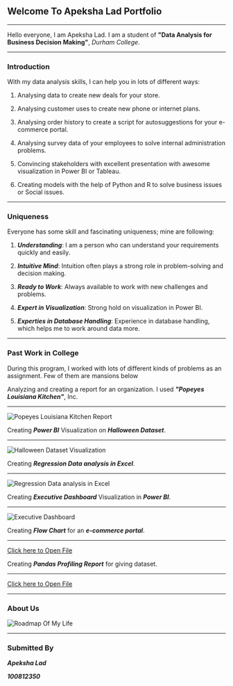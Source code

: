 ## Welcome To Apeksha Lad Portfolio
---

Hello everyone, I am Apeksha Lad. I am a student of **"Data Analysis for Business Decision Making"**, _Durham College_.

---
### Introduction


With my data analysis skills, I can help you in lots of different ways:

  1. Analysing data to create new deals for your store.

  2. Analysing customer uses to create new phone or internet plans.

  3. Analysing order history to create a script for autosuggestions for your e-commerce portal.

  4. Analysing survey data of your employees to solve internal administration problems.

  5. Convincing stakeholders with excellent presentation with awesome visualization in Power BI or Tableau. 

  6. Creating models with the help of Python and R to solve business issues or Social issues.


---

### Uniqueness 


Everyone has some skill and fascinating uniqueness; mine are following:

  1. **_Understanding_**: I am a person who can understand your requirements quickly and easily.
  
  2. **_Intuitive Mind_**: Intuition often plays a strong role in problem-solving and decision making.
  
  3. **_Ready to Work_**: Always available to work with new challenges and problems.
  
  4. **_Expert in Visualization_**: Strong hold on visualization in Power BI.

  5. **_Experties in Database Handling_**: Experience in database handling, which helps me to work around data more.


---

### Past Work in College


During this program, I worked with lots of different kinds of problems as an assignment. Few of them are mansions below 

Analyzing and creating a report for an organization. I used _**"Popeyes Louisiana Kitchen"**_, Inc. 
___

![Popeyes Louisiana Kitchen Report](https://apekshalad10.github.io/Apeksha_Lad_Portfolio/1.png "Popeyes Louisiana Kitchen")

Creating **_Power BI_** Visualization on **_Halloween Dataset_**. 
___

![Halloween Dataset Visualization](https://apekshalad10.github.io/Apeksha_Lad_Portfolio/2.png "Halloween Dataset Visualization")

Creating _**Regression Data analysis in Excel**_. 
___

![Regression Data analysis in Excel](https://apekshalad10.github.io/Apeksha_Lad_Portfolio/3.png "Regression Data analysis in Excel")

Creating **_Executive Dashboard_** Visualization in **_Power BI_**.
___

![Executive Dashboard](https://apekshalad10.github.io/Apeksha_Lad_Portfolio/4.png "Executive Dashboard")

Creating **_Flow Chart_** for an **_e-commerce portal_**. 
___

[Click here to Open File](https://apekshalad10.github.io/Apeksha_Lad_Portfolio/5.pdf)

Creating **_Pandas Profiling Report_** for giving dataset. 
___

[Click here to Open File](https://apekshalad10.github.io/Apeksha_Lad_Portfolio/6.html)

---
### About Us

![Roadmap Of My Life](https://apekshalad10.github.io/Apeksha_Lad_Portfolio/raodmap.png "Roadmap Of My Life")

---
### Submitted By

_**Apeksha Lad**_

_**100812350**_

